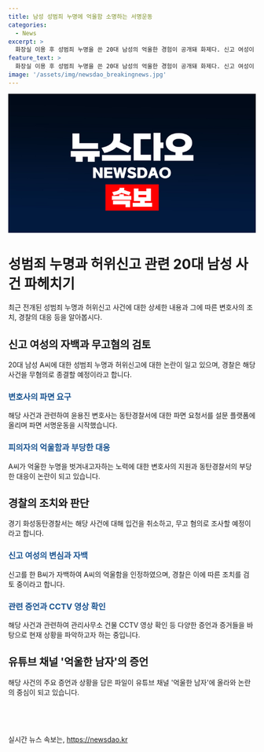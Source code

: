 ```yaml
---
title: 남성 성범죄 누명에 억울함 소명하는 서명운동
categories:
  - News
excerpt: >
  화장실 이용 후 성범죄 누명을 쓴 20대 남성의 억울한 경험이 공개돼 화제다. 신고 여성이 허위신고를 자백하면서 남성은 무고혐의를 받을 전망이지만, 남성측 변호사는 동탄경찰서의 부당한 처사를 비판하며 파면을 요구했다. 경찰은 사건을 재검토 중이지만, 녹음파일에는 경찰의 부당한 응대가 포착돼 논란이 일고 있다. 해당 남성의 유튜브 채널에서는 이 과정이 공개되어 사회적 공분을 샀다. (150자)
feature_text: >
  화장실 이용 후 성범죄 누명을 쓴 20대 남성의 억울한 경험이 공개돼 화제다. 신고 여성이 허위신고를 자백하면서 남성은 무고혐의를 받을 전망이지만, 남성측 변호사는 동탄경찰서의 부당한 처사를 비판하며 파면을 요구했다. 경찰은 사건을 재검토 중이지만, 녹음파일에는 경찰의 부당한 응대가 포착돼 논란이 일고 있다. 해당 남성의 유튜브 채널에서는 이 과정이 공개되어 사회적 공분을 샀다. (150자)
image: '/assets/img/newsdao_breakingnews.jpg'
---
```


<p><img src="/assets/img/newsdao_breakingnews.jpg" alt="koreaapp 속보" /></p>

<h1>성범죄 누명과 허위신고 관련 20대 남성 사건 파헤치기</h1>

<p data-ke-size="size16">최근 전개된 성범죄 누명과 허위신고 사건에 대한 상세한 내용과 그에 따른 변호사의 조치, 경찰의 대응 등을 알아봅시다.</p>

<h2 data-ke-size="size26">신고 여성의 자백과 무고혐의 검토</h2>

<p data-ke-size="size16">20대 남성 A씨에 대한 성범죄 누명과 허위신고에 대한 논란이 일고 있으며, 경찰은 해당 사건을 무혐의로 종결할 예정이라고 합니다.</p>

<h3><b><span style="color: #1a5490;">변호사의 파면 요구</span></b></h3>

<p data-ke-size="size16">해당 사건과 관련하여 윤용진 변호사는 동탄경찰서에 대한 파면 요청서를 설문 플랫폼에 올리며 파면 서명운동을 시작했습니다.</p>

<h3><b><span style="color: #1a5490;">피의자의 억울함과 부당한 대응</span></b></h3>

<p data-ke-size="size16">A씨가 억울한 누명을 벗겨내고자하는 노력에 대한 변호사의 지원과 동탄경찰서의 부당한 대응이 논란이 되고 있습니다.</p>

<h2 data-ke-size="size26">경찰의 조치와 판단</h2>

<p data-ke-size="size16">경기 화성동탄경찰서는 해당 사건에 대해 입건을 취소하고, 무고 혐의로 조사할 예정이라고 합니다.</p>

<h3><b><span style="color: #1a5490;">신고 여성의 변심과 자백</span></b></h3>

<p data-ke-size="size16">신고를 한 B씨가 자백하여 A씨의 억울함을 인정하였으며, 경찰은 이에 따른 조치를 검토 중이라고 합니다.</p>

<h3><b><span style="color: #1a5490;">관련 증언과 CCTV 영상 확인</span></b></h3>

<p data-ke-size="size16">해당 사건과 관련하여 관리사무소 건물 CCTV 영상 확인 등 다양한 증언과 증거들을 바탕으로 현재 상황을 파악하고자 하는 중입니다.</p>

<h2 data-ke-size="size26">유튜브 채널 '억울한 남자'의 증언</h2>

<p data-ke-size="size16">해당 사건의 주요 증언과 상황을 담은 파일이 유튜브 채널 '억울한 남자'에 올라와 논란의 중심이 되고 있습니다.</p>

<p><br></p>

<p data-ke-size="size16">&nbsp;</p>

실시간 뉴스 속보는, <a href="https://newsdao.kr" rel="dofollow">https://newsdao.kr</a>


